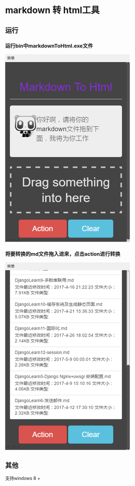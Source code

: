# markdown 转 html工具

## 运行

### 运行bin中markdownToHtml.exe文件

![](./img/ScreenShot_20170920193723.png)

### 将要转换的md文件拖入进来，点击action进行转换

![](./img/ScreenShot_20170920193812.png)



## 其他

支持windows 8 +